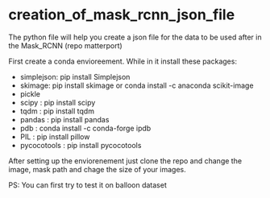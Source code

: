 # creation_of_mask_rcnn_json_file
The python file will help you create a json file for the data to be used after in the Mask_RCNN (repo matterport)

First create a conda envioreement.
While in it install these packages: 
* simplejson: pip install Simplejson 
* skimage: pip install skimage or  conda install -c anaconda scikit-image  
* pickle 
* scipy : pip install scipy 
* tqdm : pip install tqdm 
* pandas : pip install pandas
* pdb :  conda install -c conda-forge ipdb 
* PIL : pip install pillow
* pycocotools : pip install pycocotools

After setting up the enviorenement just clone the repo and change the image, mask path and chage the size of your images. 

PS: You can first try to test it on balloon dataset
